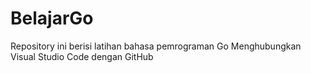 # BelajarGo
Repository ini berisi latihan bahasa pemrograman Go
Menghubungkan Visual Studio Code dengan GitHub
